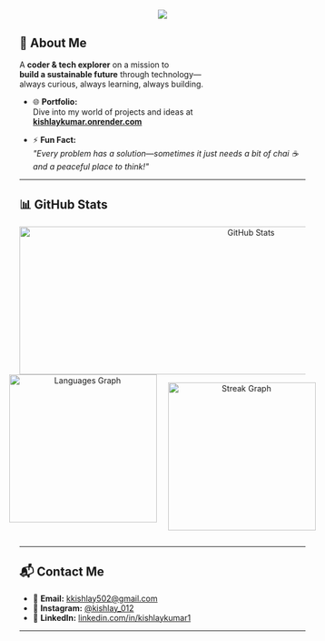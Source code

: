 <h1 align="center">
    <img src="https://readme-typing-svg.herokuapp.com/?font=Righteous&size=35&center=true&vCenter=true&width=500&height=70&duration=5000&lines=Hi+There!+👋;I'm+Kishlay!;Currently+pursuing+B.Tech;" />
</h1>

## 🌟 **About Me**

A **coder & tech explorer** on a mission to  
**build a sustainable future** through technology—  
always curious, always learning, always building.

- 🌐 **Portfolio:**  
  Dive into my world of projects and ideas at  
  [**kishlaykumar.onrender.com**](https://kishlaykumar.onrender.com)

- ⚡ **Fun Fact:**  
  *"Every problem has a solution—sometimes it just needs a bit of chai ☕ and a peaceful place to think!"*

---

## 📊 **GitHub Stats**

<!-- GitHub Stats: First image on its own line -->
<div align="center">
  <img 
    src="https://github-readme-stats.vercel.app/api?username=innovatewithkishlay&show_icons=true&count_private=true&include_all_commits=true&theme=tokyonight&hide_border=true" 
    height="260" 
    width="800"
    alt="GitHub Stats" 
  />
</div>

<!-- Top Languages and Streak Stats side by side -->
<div align="center" style="display: flex; justify-content: center; gap: 20px;">
  <img 
    src="https://github-readme-stats.vercel.app/api/top-langs/?username=innovatewithkishlay&layout=compact&langs_count=10&theme=tokyonight&hide_border=true&custom_width=400&hide=html,css" 
    height="260" 
    alt="Languages Graph" 
  />

  <img 
    src="https://streak-stats.demolab.com?user=innovatewithkishlay&mode=daily&theme=tokyonight&hide_border=true&border_radius=5" 
    height="260" 
    alt="Streak Graph" 
  />
</div>

---

## 📬 **Contact Me**

- 📧 **Email:** [kkishlay502@gmail.com](mailto:kkishlay502@gmail.com)  
- 📸 **Instagram:** [@kishlay_012](https://instagram.com/kishlay_012)  
- 💼 **LinkedIn:** [linkedin.com/in/kishlaykumar1](https://linkedin.com/in/kishlaykumar1)

---

